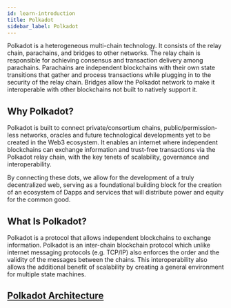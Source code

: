 ```yaml
---
id: learn-introduction
title: Polkadot
sidebar_label: Polkadot
---
```


Polkadot is a heterogeneous multi-chain technology. It consists of the relay chain, parachains, and bridges to other networks. The relay chain is responsible for achieving consensus and transaction delivery among parachains. Parachains are independent blockchains with their own state transitions that gather and process transactions while plugging in to the security of the relay chain. Bridges allow the Polkadot network to make it interoperable with other blockchains not built to natively support it.

## Why Polkadot?

Polkadot is built to connect private/consortium chains, public/permission-less networks, oracles and future technological developments yet to be created in the Web3 ecosystem. It enables an internet where independent blockchains can exchange information and trust-free transactions via the Polkadot relay chain, with the key tenets of scalability, governance and interoperability.

By connecting these dots, we allow for the development of a truly decentralized web, serving as a foundational building block for the creation of an ecosystem of Dapps and services that will distribute power and equity for the common good.

## What Is Polkadot?

Polkadot is a protocol that allows independent blockchains to exchange information. Polkadot is an inter-chain blockchain protocol which unlike internet messaging protocols (e.g. TCP/IP) also enforces the order and the validity of the messages between the chains. This interoperability also allows the additional benefit of scalability by creating a general environment for multiple state machines.

## [Polkadot Architecture](learn-architecture)
